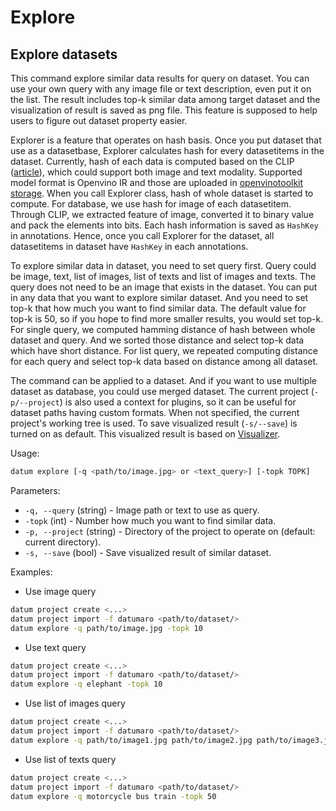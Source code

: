 # Explore

## Explore datasets

This command explore similar data results for query on dataset. You can use your own query with any image file or text description, even put it on the list. The result includes top-k similar data among target dataset and the visualization of result is saved as png file. This feature is supposed to help users to figure out dataset property easier.

Explorer is a feature that operates on hash basis. Once you put dataset that use as a datasetbase, Explorer calculates hash for every datasetitems in the dataset. Currently, hash of each data is computed based on the CLIP ([article](https://arxiv.org/abs/2103.00020)), which could support both image and text modality. Supported model format is Openvino IR and those are uploaded in [openvinotoolkit storage](https://storage.openvinotoolkit.org/repositories/datumaro/models/). When you call Explorer class, hash of whole dataset is started to compute. For database, we use hash for image of each datasetitem. Through CLIP, we extracted feature of image, converted it to binary value and pack the elements into bits. Each hash information is saved as `HashKey` in annotations. Hence, once you call Explorer for the dataset, all datasetitems in dataset have `HashKey` in each annotations.

To explore similar data in dataset, you need to set query first. Query could be image, text, list of images, list of texts and list of images and texts. The query does not need to be an image that exists in the dataset. You can put in any data that you want to explore similar dataset. And you need to set top-k that how much you want to find similar data. The default value for top-k is 50, so if you hope to find more smaller results, you would set top-k. For single query, we computed hamming distance of hash between whole dataset and query. And we sorted those distance and select top-k data which have short distance. For list query, we repeated computing distance for each query and select top-k data based on distance among all dataset.

The command can be applied to a dataset. And if you want to use multiple dataset as database, you could use merged dataset. The current project (`-p/--project`) is also used a context for plugins, so it can be useful for dataset paths having custom formats. When not specified, the current project's working tree is used. To save visualized result (`-s/--save`) is turned on as default. This visualized result is based on [Visualizer](../../jupyter_notebook_examples/visualizer).

Usage:
``` bash
datum explore [-q <path/to/image.jpg> or <text_query>] [-topk TOPK]
```

Parameters:
- `-q, --query` (string) - Image path or text to use as query.
- `-topk` (int) - Number how much you want to find similar data.
- `-p, --project` (string) - Directory of the project to operate on (default: current directory).
- `-s, --save` (bool) - Save visualized result of similar dataset.

Examples:
- Use image query
```bash
datum project create <...>
datum project import -f datumaro <path/to/dataset/>
datum explore -q path/to/image.jpg -topk 10
```
- Use text query
```bash
datum project create <...>
datum project import -f datumaro <path/to/dataset/>
datum explore -q elephant -topk 10
```
- Use list of images query
```bash
datum project create <...>
datum project import -f datumaro <path/to/dataset/>
datum explore -q path/to/image1.jpg path/to/image2.jpg path/to/image3.jpg -topk 50
```
- Use list of texts query
```bash
datum project create <...>
datum project import -f datumaro <path/to/dataset/>
datum explore -q motorcycle bus train -topk 50
```
